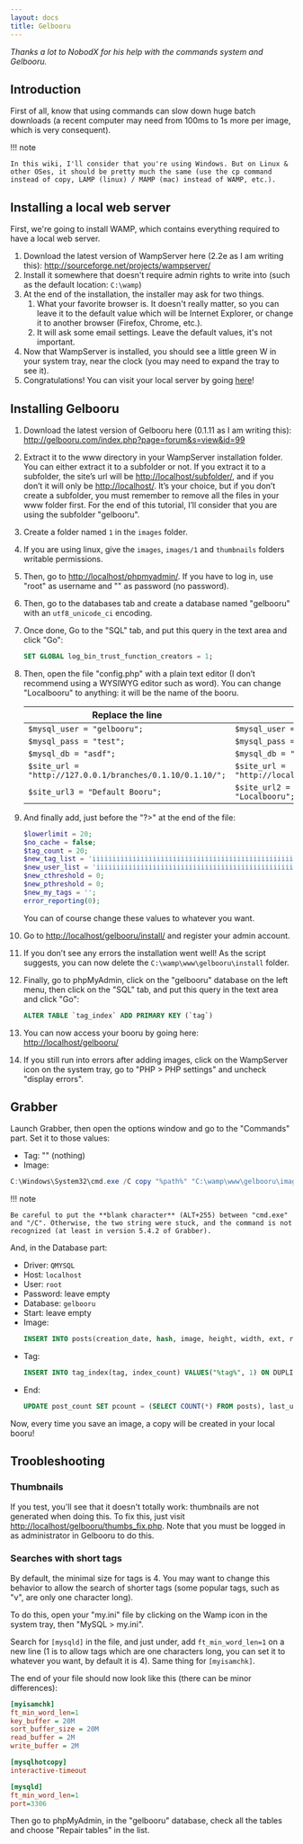 ```yaml
---
layout: docs
title: Gelbooru
---
```



_Thanks a lot to NobodX for his help with the commands system and Gelbooru._



## Introduction

First of all, know that using commands can slow down huge batch downloads (a recent computer may need from 100ms to 1s more per image, which is very consequent).

!!! note

    In this wiki, I'll consider that you're using Windows. But on Linux & other OSes, it should be pretty much the same (use the cp command instead of copy, LAMP (linux) / MAMP (mac) instead of WAMP, etc.).



## Installing a local web server

First, we're going to install WAMP, which contains everything required to have a local web server.

1. Download the latest version of WampServer here (2.2e as I am writing this): <http://sourceforge.net/projects/wampserver/>
2. Install it somewhere that doesn't require admin rights to write into (such as the default location: `C:\wamp`)
3. At the end of the installation, the installer may ask for two things.
    1. What your favorite browser is. It doesn't really matter, so you can leave it to the default value which will be Internet Explorer, or change it to another browser (Firefox, Chrome, etc.).
    2. It will ask some email settings. Leave the default values, it's not important.
4. Now that WampServer is installed, you should see a little green W in your system tray, near the clock (you may need to expand the tray to see it).
5. Congratulations! You can visit your local server by going [here](http://localhost/)!



## Installing Gelbooru

1. Download the latest version of Gelbooru here (0.1.11 as I am writing this): <http://gelbooru.com/index.php?page=forum&s=view&id=99>
2. Extract it to the www directory in your WampServer installation folder. You can either extract it to a subfolder or not. If you extract it to a subfolder, the site’s url will be <http://localhost/subfolder/>, and if you don’t it will only be <http://localhost/>. It’s your choice, but if you don’t create a subfolder, you must remember to remove all the files in your www folder first. For the end of this tutorial, I’ll consider that you are using the subfolder "gelbooru".
3. Create a folder named `1` in the `images` folder.
4. If you are using linux, give the `images`, `images/1` and `thumbnails` folders writable permissions.
5. Then, go to <http://localhost/phpmyadmin/>. If you have to log in, use "root" as username and "" as password (no password).
6. Then, go to the databases tab and create a database named "gelbooru" with an `utf8_unicode_ci` encoding.
7. Once done, Go to the "SQL" tab, and put this query in the text area and click "Go":
   ```sql
   SET GLOBAL log_bin_trust_function_creators = 1;
   ```
8. Then, open the file "config.php" with a plain text editor (I don’t recommend using a WYSIWYG editor such as word). You can change "Localbooru" to anything: it will be the name of the booru.

      | Replace the line                                          | By                                         |
      |-----------------------------------------------------------|--------------------------------------------|
      | `$mysql_user = "gelbooru";`                               | `$mysql_user = "root";`                    |
      | `$mysql_pass = "test";`                                   | `$mysql_pass = "";`                        |
      | `$mysql_db = "asdf";`                                     | `$mysql_db = "gelbooru";`                  |
      | `$site_url = "http://127.0.0.1/branches/0.1.10/0.1.10/";` | `$site_url = "http://localhost/gelbooru";` |
      | `$site_url3 = "Default Booru";`                           | `$site_url2 = $site_url3 = "Localbooru";`  |

9. And finally add, just before the "?>" at the end of the file:
   ```php
   $lowerlimit = 20;
   $no_cache = false;
   $tag_count = 20;
   $new_tag_list = 'iiiiiiiiiiiiiiiiiiiiiiiiiiiiiiiiiiiiiiiiiiiiiiiiii';
   $new_user_list = 'iiiiiiiiiiiiiiiiiiiiiiiiiiiiiiiiiiiiiiiiiiiiiiiiii';
   $new_cthreshold = 0;
   $new_pthreshold = 0;
   $new_my_tags = '';
   error_reporting(0);
   ```
   You can of course change these values to whatever you want.

10. Go to <http://localhost/gelbooru/install/> and register your admin account.
11. If you don’t see any errors the installation went well! As the script suggests, you can now delete the `C:\wamp\www\gelbooru\install` folder.
12. Finally, go to phpMyAdmin, click on the "gelbooru" database on the left menu, then click on the "SQL" tab, and put this query in the text area and click "Go":
    ```sql
    ALTER TABLE `tag_index` ADD PRIMARY KEY (`tag`)
    ```
13. You can now access your booru by going here: <http://localhost/gelbooru/>
14. If you still run into errors after adding images, click on the WampServer icon on the system tray, go to "PHP > PHP settings" and uncheck "display errors".




## Grabber

Launch Grabber, then open the options window and go to the "Commands" part. Set it to those values:

* Tag: "" (nothing)
* Image:
```powershell
C:\Windows\System32\cmd.exe /C copy "%path%" "C:\wamp\www\gelbooru\images\1\%md5%.%ext%"
```

!!! note

    Be careful to put the **blank character** (ALT+255) between "cmd.exe" and "/C". Otherwise, the two string were stuck, and the command is not recognized (at least in version 5.4.2 of Grabber).

And, in the Database part:

* Driver: `QMYSQL`
* Host: `localhost`
* User: `root`
* Password: leave empty
* Database: `gelbooru`
* Start: leave empty
* Image:
  ```sql
  INSERT INTO posts(creation_date, hash, image, height, width, ext, rating, tags, directory, active_date) VALUES(NOW(), "%md5%", "%md5%.%ext%", %height%, %width%, ".%ext%", "%rating%", " %allo% ", "1", "20110619");
  ```
* Tag:
  ```sql
  INSERT INTO tag_index(tag, index_count) VALUES("%tag%", 1) ON DUPLICATE KEY UPDATE index_count = index_count+1;
  ```
* End:
  ```sql
  UPDATE post_count SET pcount = (SELECT COUNT(*) FROM posts), last_update = (CURDATE() + 0) WHERE access_key = "posts";
  ```

Now, every time you save an image, a copy will be created in your local booru!



## Troobleshooting

### Thumbnails

If you test, you'll see that it doesn't totally work: thumbnails are not generated when doing this. To fix this, just visit <http://localhost/gelbooru/thumbs_fix.php>. Note that you must be logged in as administrator in Gelbooru to do this.


### Searches with short tags

By default, the minimal size for tags is 4. You may want to change this behavior to allow the search of shorter tags (some popular tags, such as "v", are only one character long).

To do this, open your "my.ini" file by clicking on the Wamp icon in the system tray, then "MySQL > my.ini".

Search for `[mysqld]` in the file, and just under, add `ft_min_word_len=1` on a new line (1 is to allow tags which are one characters long, you can set it to whatever you want, by default it is 4). Same thing for `[myisamchk]`.

The end of your file should now look like this (there can be minor differences):

```ini
[myisamchk]
ft_min_word_len=1
key_buffer = 20M
sort_buffer_size = 20M
read_buffer = 2M
write_buffer = 2M

[mysqlhotcopy]
interactive-timeout

[mysqld]
ft_min_word_len=1
port=3306
```

Then go to phpMyAdmin, in the "gelbooru" database, check all the tables and choose "Repair tables" in the list.